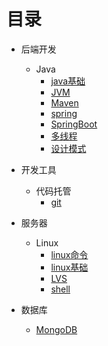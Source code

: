 # 目录

* 后端开发
	* Java
		* [java基础](后端开发/Java/java基础)
		* [JVM](后端开发/Java/JVM)
		* [Maven](后端开发/Java/Maven)
		* [spring](后端开发/Java/spring)
		* [SpringBoot](后端开发/Java/SpringBoot)
		* [多线程](后端开发/Java/多线程)
		* [设计模式](后端开发/Java/设计模式)

* 开发工具
	* 代码托管
		* [git](开发工具/代码托管/git)
		
* 服务器
	* Linux 
		* [linux命令](服务器/Linux/linux命令)
		* [linux基础](服务器/Linux/linux基础)
		* [LVS](服务器/Linux/LVS)
		* [shell](服务器/Linux/shell)
		
* 数据库

	* [MongoDB](数据库/MongoDB)

